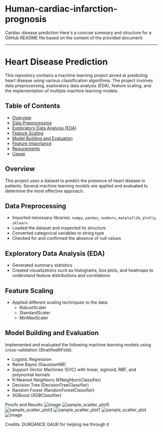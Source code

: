 # Human-cardiac-infarction-prognosis
Cardiac disease prediction
Here's a concise summary and structure for a GitHub README file based on the content of the provided document:

---

# Heart Disease Prediction

This repository contains a machine learning project aimed at predicting heart disease using various classification algorithms. The project involves data preprocessing, exploratory data analysis (EDA), feature scaling, and the implementation of multiple machine learning models.

## Table of Contents

- [Overview](#overview)
- [Data Preprocessing](#data-preprocessing)
- [Exploratory Data Analysis (EDA)](#exploratory-data-analysis-eda)
- [Feature Scaling](#feature-scaling)
- [Model Building and Evaluation](#model-building-and-evaluation)
- [Feature Importance](#feature-importance)
- [Requirements](#requirements)
- [Usage](#usage)

## Overview

This project uses a dataset to predict the presence of heart disease in patients. Several machine learning models are applied and evaluated to determine the most effective approach.

## Data Preprocessing

- Imported necessary libraries: `numpy`, `pandas`, `seaborn`, `matplotlib`, `plotly`, `sklearn`
- Loaded the dataset and inspected its structure
- Converted categorical variables to string type
- Checked for and confirmed the absence of null values

## Exploratory Data Analysis (EDA)

- Generated summary statistics
- Created visualizations such as histograms, box plots, and heatmaps to understand feature distributions and correlations

## Feature Scaling

- Applied different scaling techniques to the data:
  - RobustScaler
  - StandardScaler
  - MinMaxScaler

## Model Building and Evaluation

Implemented and evaluated the following machine learning models using cross-validation (StratifiedKFold):

- Logistic Regression
- Naive Bayes (GaussianNB)
- Support Vector Machines (SVC) with linear, sigmoid, RBF, and polynomial kernels
- K-Nearest Neighbors (KNeighborsClassifier)
- Decision Tree (DecisionTreeClassifier)
- Random Forest (RandomForestClassifier)
- XGBoost (XGBClassifier)

Proofs and Results
![image](https://github.com/user-attachments/assets/30eb6b1f-6a4a-435d-8beb-b107053eb721)
![sample_scatter_plot5](https://github.com/user-attachments/assets/6c89da27-0d3e-43cb-990b-06a73aee09ce)
![sample_scatter_plot3](https://github.com/user-attachments/assets/083aa270-0e71-47ba-b8e5-401b74280d75)
![sample_scatter_plot1](https://github.com/user-attachments/assets/27b31d43-2630-41bd-a587-1818d851d1e4)
![sample_scatter_plot](https://github.com/user-attachments/assets/281946ea-23e3-44c0-abac-63abf6e1a6eb)
![image](https://github.com/user-attachments/assets/9d1a26b0-f8a9-425f-a752-6994c07358b3)

Credits: DURGANCE GAUR for helping me through it 



